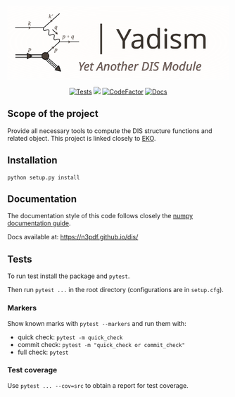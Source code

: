 <p align="center">
  <a href="https://n3pdf.github.io/dis/"><img alt="Yadism" src="docs/logo.svg" width=600></a>
</p>

<p align="center">
  <a href="https://github.com/N3PDF/dis/actions?query=workflow%3A%22yadism%22"><img alt="Tests" src="https://github.com/N3PDF/dis/workflows/yadism/badge.svg"></a>
  <a href="https://codecov.io/gh/N3PDF/dis"><img src="https://codecov.io/gh/N3PDF/dis/branch/master/graph/badge.svg?token=qgCFyUQ6oG"/></a>
  <a href="https://www.codefactor.io/repository/github/n3pdf/dis"><img src="https://www.codefactor.io/repository/github/n3pdf/dis/badge?s=dd1c326325585a549c157120b9f55c06e6ea2b22" alt="CodeFactor" /></a>
  <a href="https://n3pdf.github.io/dis/"><img alt="Docs" src="https://github.com/N3PDF/dis/workflows/docs/badge.svg"></a>
</p>

<!--Future Badges
/github/workflow/status/N3PDF/dis/yadism

use the ones provided by shields.io:
- example: https://img.shields.io/github/workflow/status/N3PDF/dis/yadism

note: in order to make shields.io the repo must be public (or accessible to it in some way)

wanted:
- Workflows (github):
  - yadism-tests: /github/workflow/status/N3PDF/dis/yadism
  - docs: /github/workflow/status/N3PDF/dis/docs
- Test coverage:
  - codecov: /codecov/c/:vcsName/:user/:repo?token=abc123def456
- Python version/s:
  - pypi: /pypi/pyversions/:packageName
  - github: /github/pipenv/locked/python-version/:user/:repo
- Package version
  - pypi: /pypi/v/:packageName
  - github: /github/v/release/:user/:repo?sort=semver
- Dependency on 'eko':
  - /librariesio/github/:user/:repo
  - or anything else

optional:
- Release-date (github):
  - /github/release-date/:user/:repo
- Last-commit (github):
  - /github/last-commit/:user/:repo
- Downloads:
  - github: /github/downloads/:user/:repo/total
  - pypi: /pypi/:period/:packageName
License:
  - pypi-license: /pypi/l/:packageName
  - github-license: /github/license/:user/:repo
- Activity:
  - open-issues (github): /github/issues/:user/:repo
  - open-pull-requests (github): /github/issues-pr/:user/:repo
- Code size:
  - github: /github/languages/code-size/:user/:repo
-->

## Scope of the project
Provide all necessary tools to compute the DIS structure functions and related object. This project is linked closely to [EKO](https://github.com/N3PDF/eko).

## Installation
```
python setup.py install
```

## Documentation
The documentation style of this code follows closely the [numpy documentation guide](https://numpydoc.readthedocs.io/en/latest/format.html).

Docs available at: https://n3pdf.github.io/dis/

## Tests
To run test install the package and `pytest`.

Then run `pytest ...` in the root directory (configurations are in `setup.cfg`).

### Markers
Show known marks with `pytest --markers` and run them with:
- quick check: `pytest -m quick_check`
- commit check: `pytest -m "quick_check or commit_check"`
- full check: `pytest`

### Test coverage
Use `pytest ... --cov=src` to obtain a report for test coverage.
